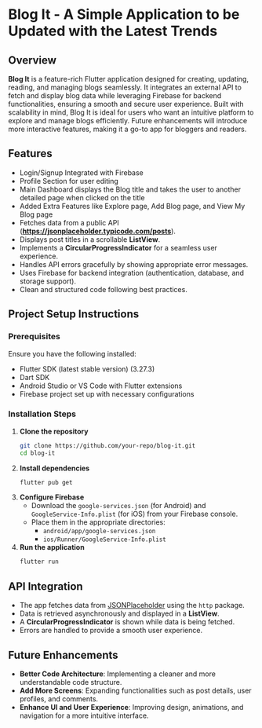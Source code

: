 # Blog It - A Simple Application to be Updated with the Latest Trends 

## Overview
**Blog It** is a feature-rich Flutter application designed for creating, updating, reading, and managing blogs seamlessly. It integrates an external API to fetch and display blog data while leveraging Firebase for backend functionalities, ensuring a smooth and secure user experience.
Built with scalability in mind, Blog It is ideal for users who want an intuitive platform to explore and manage blogs efficiently. Future enhancements will introduce more interactive features, making it a go-to app for bloggers and readers.


## Features
- Login/Signup Integrated with Firebase
- Profile Section for user editing
- Main Dashboard displays the Blog title and takes the user to another detailed page when clicked on the title
- Added Extra Features like Explore page, Add Blog page, and View My Blog page 
- Fetches data from a public API (**https://jsonplaceholder.typicode.com/posts**).
- Displays post titles in a scrollable **ListView**.
- Implements a **CircularProgressIndicator** for a seamless user experience.
- Handles API errors gracefully by showing appropriate error messages.
- Uses Firebase for backend integration (authentication, database, and storage support).
- Clean and structured code following best practices.

## Project Setup Instructions
### Prerequisites
Ensure you have the following installed:
- Flutter SDK (latest stable version) (3.27.3)
- Dart SDK
- Android Studio or VS Code with Flutter extensions
- Firebase project set up with necessary configurations

### Installation Steps
1. **Clone the repository**
   ```sh
   git clone https://github.com/your-repo/blog-it.git
   cd blog-it
   ```
2. **Install dependencies**
   ```sh
   flutter pub get
   ```
3. **Configure Firebase**
   - Download the `google-services.json` (for Android) and `GoogleService-Info.plist` (for iOS) from your Firebase console.
   - Place them in the appropriate directories:
     - `android/app/google-services.json`
     - `ios/Runner/GoogleService-Info.plist`
4. **Run the application**
   ```sh
   flutter run
   ```

## API Integration
- The app fetches data from [JSONPlaceholder](https://jsonplaceholder.typicode.com/posts) using the `http` package.
- Data is retrieved asynchronously and displayed in a **ListView**.
- A **CircularProgressIndicator** is shown while data is being fetched.
- Errors are handled to provide a smooth user experience.

## Future Enhancements
- **Better Code Architecture**: Implementing a cleaner and more understandable code structure.
- **Add More Screens**: Expanding functionalities such as post details, user profiles, and comments.
- **Enhance UI and User Experience**: Improving design, animations, and navigation for a more intuitive interface.






